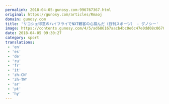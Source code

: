 ```yaml
---
permalink: 2018-04-05-gunosy.com-996767367.html
original: https://gunosy.com/articles/Rmaoj
domain: gunosy.com
title: 'リコシェ得意のハイフライでNXT観客の心掴んだ（日刊スポーツ） - グノシー'
image: https://contents.gunosy.com/4/5/ad686167aacb4bc0e6c47e0dd08c0670_content.jpg
date: 2018-04-05 09:30:27
category: sport
translations: 
 - 'en'
 - 'es'
 - 'de'
 - 'ru'
 - 'fr'
 - 'it'
 - 'zh-CN'
 - 'zh-TW'
 - 'ar'
 - 'pt'
 - 'hy'
---
```


